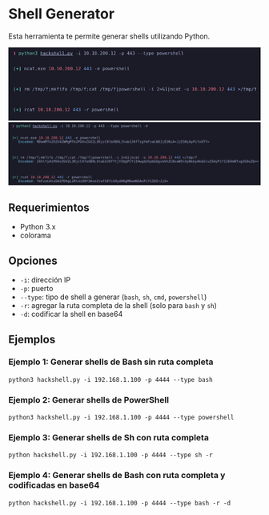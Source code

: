 # Shell Generator

Esta herramienta te permite generar shells utilizando Python. 

![Funcionamiento](https://raw.githubusercontent.com/skayblye/ShellsGenerator/main/img/Blue-2023-04-07-18-53-51.png)
![Funcionamiento](https://raw.githubusercontent.com/skayblye/ShellsGenerator/main/img/Blue-2023-04-07-18-54-13.png)

## Requerimientos

- Python 3.x
- colorama

## Opciones

- `-i`: dirección IP
- `-p`: puerto
- `--type`: tipo de shell a generar (`bash`, `sh`, `cmd`, `powershell`)
- `-r`: agregar la ruta completa de la shell (solo para `bash` y `sh`)
- `-d`: codificar la shell en base64

## Ejemplos

### Ejemplo 1: Generar shells de Bash sin ruta completa
	
    python3 hackshell.py -i 192.168.1.100 -p 4444 --type bash
    
### Ejemplo 2: Generar shells de PowerShell

    python3 hackshell.py -i 192.168.1.100 -p 4444 --type powershell

### Ejemplo 3: Generar shells de Sh con ruta completa

    python hackshell.py -i 192.168.1.100 -p 4444 --type sh -r
    
### Ejemplo 4: Generar shells de Bash con ruta completa y codificadas en base64

    python hackshell.py -i 192.168.1.100 -p 4444 --type bash -r -d

